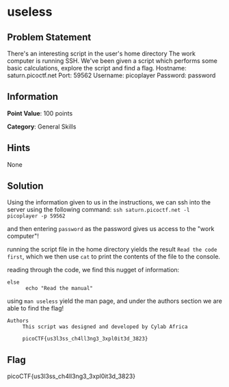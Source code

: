 # useless

## Problem Statement

There's an interesting script in the user's home directory
The work computer is running SSH. We've been given a script which performs some basic calculations, explore the script and find a flag.
Hostname: saturn.picoctf.net
Port:     59562
Username: picoplayer
Password: password

## Information

**Point Value**: 100 points

**Category**: General Skills

## Hints

None

## Solution

Using the information given to us in the instructions, we can ssh into the server using the following command:
```ssh saturn.picoctf.net -l picoplayer -p 59562```

and then entering `password` as the password gives us access to the "work computer"!

running the script file in the home directory yields the result `Read the code first`, which we then use `cat` to print the contents of the file to the console.

reading through the code, we find this nugget of information: 
```
else
	  echo "Read the manual"
```
using `man useless` yield the man page, and under the authors section we are able to find the flag!

```
Authors
     This script was designed and developed by Cylab Africa

     picoCTF{us3l3ss_ch4ll3ng3_3xpl0it3d_3823}
```

## Flag

picoCTF{us3l3ss_ch4ll3ng3_3xpl0it3d_3823}
